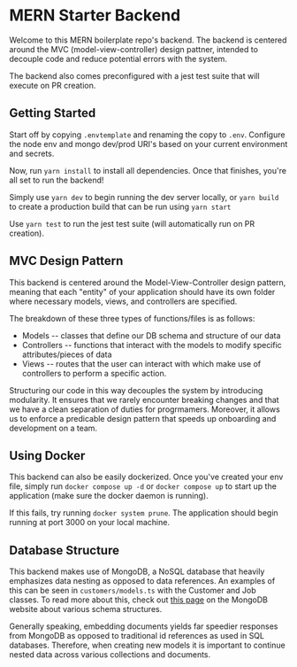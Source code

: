 # MERN Starter Backend

Welcome to this MERN boilerplate repo's backend. The backend is centered around the MVC (model-view-controller) design pattner, intended to decouple code and reduce potential errors with the system.

The backend also comes preconfigured with a jest test suite that will execute on PR creation.

## Getting Started

Start off by copying `.envtemplate` and renaming the copy to `.env`. Configure the node env and mongo dev/prod URI's based on your current environment and secrets.

Now, run `yarn install` to install all dependencies. Once that finishes, you're all set to run the backend!

Simply use `yarn dev` to begin running the dev server locally, or `yarn build` to create a production build that can be run using `yarn start`

Use `yarn test` to run the jest test suite (will automatically run on PR creation).

## MVC Design Pattern

This backend is centered around the Model-View-Controller design pattern, meaning that each "entity" of your application should have its own folder where necessary models, views, and controllers are specified.

The breakdown of these three types of functions/files is as follows:
- Models -- classes that define our DB schema and structure of our data
- Controllers -- functions that interact with the models to modify specific attributes/pieces of data
- Views -- routes that the user can interact with which make use of controllers to perform a specific action.

Structuring our code in this way decouples the system by introducing modularity. It ensures that we rarely encounter breaking changes and that we have a clean separation of duties for progrmamers. Moreover, it allows us to enforce a predicable design pattern that speeds up onboarding and development on a team.

## Using Docker
This backend can also be easily dockerized. Once you've created your env file, simply run `docker compose up -d` or `docker compose up` to start up the application (make sure the docker daemon is running).

If this fails, try running `docker system prune`. The application should begin running at port 3000 on your local machine.

## Database Structure

This backend makes use of MongoDB, a NoSQL database that heavily emphasizes data nesting as opposed to data references. An examples of this can be seen in `customers/models.ts` with the Customer and Job classes. To read more about this, check out <a href="https://www.mongodb.com/docs/manual/core/data-modeling-introduction/">this page</a> on the MongoDB website about various schema structures.

Generally speaking, embedding documents yields far speedier responses from MongoDB as opposed to traditional id references as used in SQL databases. Therefore, when creating new models it is important to continue nested data across various collections and documents.
